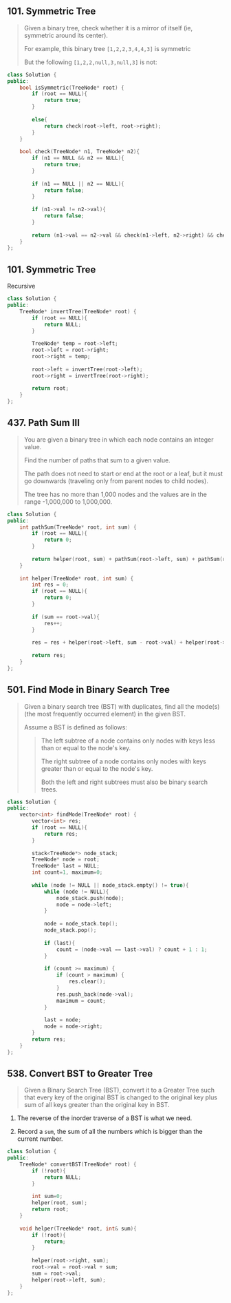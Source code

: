 ## 101. Symmetric Tree

> Given a binary tree, check whether it is a mirror of itself (ie, symmetric around its center).
> 
> For example, this binary tree ```[1,2,2,3,4,4,3]``` is symmetric
> 
> But the following ```[1,2,2,null,3,null,3]``` is not:

```cpp
class Solution {
public:
    bool isSymmetric(TreeNode* root) {
        if (root == NULL){
            return true;
        }
        
        else{
            return check(root->left, root->right);
        }
    }
    
    bool check(TreeNode* n1, TreeNode* n2){
        if (n1 == NULL && n2 == NULL){
            return true;
        }
        
        if (n1 == NULL || n2 == NULL){
            return false;
        }
        
        if (n1->val != n2->val){
            return false;
        }
        
        return (n1->val == n2->val && check(n1->left, n2->right) && check(n1->right, n2->left));
    }
};
```

## 101. Symmetric Tree

Recursive

```cpp
class Solution {
public:
    TreeNode* invertTree(TreeNode* root) {
        if (root == NULL){
            return NULL;
        }
        
        TreeNode* temp = root->left;
        root->left = root->right;
        root->right = temp;
        
        root->left = invertTree(root->left);
        root->right = invertTree(root->right);
        
        return root;
    }
};
```

## 437. Path Sum III


> You are given a binary tree in which each node contains an integer value.
> 
> Find the number of paths that sum to a given value.
> 
> The path does not need to start or end at the root or a leaf, but it must go downwards (traveling only from parent nodes to child nodes).
> 
> The tree has no more than 1,000 nodes and the values are in the range -1,000,000 to 1,000,000.

```cpp
class Solution {
public:
    int pathSum(TreeNode* root, int sum) {
        if (root == NULL){
            return 0;
        }
        
        return helper(root, sum) + pathSum(root->left, sum) + pathSum(root->right, sum);
    }
    
    int helper(TreeNode* root, int sum) {
        int res = 0;
        if (root == NULL){
            return 0;
        }
        
        if (sum == root->val){
            res++;
        }
        
        res = res + helper(root->left, sum - root->val) + helper(root->right, sum - root->val);
        
        return res;
    }
};
```

## 501. Find Mode in Binary Search Tree

> Given a binary search tree (BST) with duplicates, find all the mode(s) (the most frequently occurred element) in the given BST.
> 
> Assume a BST is defined as follows:
> 
> > The left subtree of a node contains only nodes with keys less than or equal to the node's key.
> >
> > The right subtree of a node contains only nodes with keys greater than or equal to the node's key.
> >
> > Both the left and right subtrees must also be binary search trees.

```cpp
class Solution {
public:
    vector<int> findMode(TreeNode* root) {
        vector<int> res;
        if (root == NULL){
            return res;
        }
        
        stack<TreeNode*> node_stack;
        TreeNode* node = root;
        TreeNode* last = NULL;
        int count=1, maximum=0;
        
        while (node != NULL || node_stack.empty() != true){
            while (node != NULL){
                node_stack.push(node);
                node = node->left;
            }
            
            node = node_stack.top();
            node_stack.pop();
            
            if (last){
                count = (node->val == last->val) ? count + 1 : 1;
            }
            
            if (count >= maximum) {
                if (count > maximum) {
                    res.clear();
                }
                res.push_back(node->val);
                maximum = count;
            }
            
            last = node;
            node = node->right;
        }
        return res;
    }
};
```
## 538. Convert BST to Greater Tree

> Given a Binary Search Tree (BST), convert it to a Greater Tree such that every key of the original BST is changed to the original key plus sum of all keys greater than the original key in BST.

1. The reverse of the inorder traverse of a BST is what we need.

2. Record a ```sum```, the sum of all the numbers which is bigger than the current number.

```cpp
class Solution {
public:
    TreeNode* convertBST(TreeNode* root) {
        if (!root){
            return NULL;
        }
        
        int sum=0;
        helper(root, sum);
        return root;
    }
    
    void helper(TreeNode* root, int& sum){
        if (!root){
            return;
        }
        
        helper(root->right, sum);
        root->val = root->val + sum;
        sum = root->val;
        helper(root->left, sum);
    }
};
```
